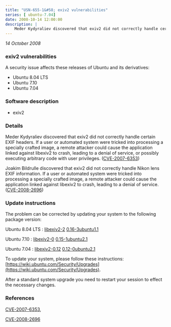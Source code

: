 ```yaml
---
title: "USN-655-1&#58; exiv2 vulnerabilities"
series: [ ubuntu-7.04]
date: 2008-10-14 12:00:00
description: |
    Meder Kydyraliev discovered that exiv2 did not correctly handle certain EXIF headers. If a user or automated system were tricked into processing a specially crafted image, a remote attacker could cause the application linked against libexiv2 to crash, leading to a denial of service, or possibly executing arbitrary code with user privileges. ([CVE-2007-6353](http://people.ubuntu.com/~ubuntu-security/cve/CVE-2007-6353))
--- 
```

 
 

*14 October 2008*

### exiv2 vulnerabilities

A security issue affects these releases of Ubuntu and its derivatives:

* Ubuntu 8.04 LTS
* Ubuntu 7.10
* Ubuntu 7.04

### Software description

* exiv2 

### Details

Meder Kydyraliev discovered that exiv2 did not correctly handle certain EXIF headers. If a user or automated system were tricked into processing a specially crafted image, a remote attacker could cause the application linked against libexiv2 to crash, leading to a denial of service, or possibly executing arbitrary code with user privileges. ([CVE-2007-6353](http://people.ubuntu.com/~ubuntu-security/cve/CVE-2007-6353))

Joakim Bildrulle discovered that exiv2 did not correctly handle Nikon lens EXIF information. If a user or automated system were tricked into processing a specially crafted image, a remote attacker could cause the application linked against libexiv2 to crash, leading to a denial of service. ([CVE-2008-2696](http://people.ubuntu.com/~ubuntu-security/cve/CVE-2008-2696)) 

### Update instructions

The problem can be corrected by updating your system to the following package version:

Ubuntu 8.04 LTS
 : [libexiv2-2](https://launchpad.net/ubuntu/+source/exiv2) <span> [0.16-3ubuntu1.1](https://launchpad.net/ubuntu/+source/exiv2/0.16-3ubuntu1.1) </span> 

Ubuntu 7.10
 : [libexiv2-0](https://launchpad.net/ubuntu/+source/exiv2) <span> [0.15-1ubuntu2.1](https://launchpad.net/ubuntu/+source/exiv2/0.15-1ubuntu2.1) </span> 

Ubuntu 7.04
 : [libexiv2-0.12](https://launchpad.net/ubuntu/+source/exiv2) <span> [0.12-0ubuntu2.1](https://launchpad.net/ubuntu/+source/exiv2/0.12-0ubuntu2.1) </span> 

To update your system, please follow these instructions: [https://wiki.ubuntu.com/Security/Upgrades](https://wiki.ubuntu.com/Security/Upgrades).

After a standard system upgrade you need to restart your session to effect the necessary changes. 

### References

 
 [CVE-2007-6353](http://people.ubuntu.com/~ubuntu-security/cve/CVE-2007-6353), 

 [CVE-2008-2696](http://people.ubuntu.com/~ubuntu-security/cve/CVE-2008-2696)
 

